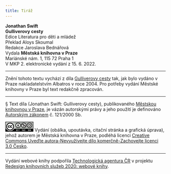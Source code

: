 ```yaml
---
title: Tiráž
---
```


**Jonathan Swift**  
**Gulliverovy cesty**  
Edice Literatura pro děti a mládež  
Překlad Aloys Skoumal  
Redakce Jaroslava Bednářová  
Vydala **Městská knihovna v Praze**  
Mariánské nám. 1, 115 72 Praha 1  
V MKP 2. elektronické vydání z 15. 6. 2022.

***

Znění tohoto textu vychází z díla [Gulliverovy cesty](https://search.mlp.cz/cz/titul/gulliverovy-cesty/2413498/) tak, jak bylo vydáno v Praze nakladatelstvím Albatros v roce 2004. Pro potřeby vydání Městské knihovny v Praze byl text redakčně zpracován.

***

§
Text díla (Jonathan Swift: Gulliverovy cesty), publikovaného [Městskou knihovnou v Praze](https://www.mlp.cz/cz/), je vázán autorskými právy a jeho použití je definováno [Autorským zákonem](https://www.mkcr.cz/predpisy-zakonu-709.html) č. 121/2000 Sb.

[![](./resources/image001.jpg)](http://creativecommons.org/licenses/by-nc-sa/3.0/cz/)
Vydání (obálka, upoutávka, citační stránka a grafická úprava), jehož autorem je Městská knihovna v Praze, podléhá licenci [Creative Commons Uveďte autora-Nevyužívejte dílo komerčně-Zachovejte licenci 3.0 Česko](https://creativecommons.org/licenses/by-nc-sa/3.0/cz/).

***

Vydání webové knihy podpořila [Technologická agentura ČR](https://www.tacr.cz/) v projektu [Redesign knihovních služeb 2020: webové knihy](https://starfos.tacr.cz/cs/project/TL04000391).